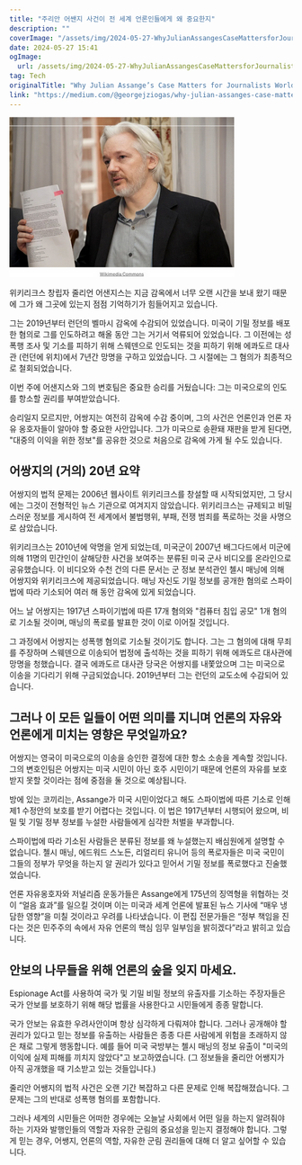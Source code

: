 ```yaml
---
title: "주리안 어쌘지 사건이 전 세계 언론인들에게 왜 중요한지"
description: ""
coverImage: "/assets/img/2024-05-27-WhyJulianAssangesCaseMattersforJournalistsWorldwide_0.png"
date: 2024-05-27 15:41
ogImage: 
  url: /assets/img/2024-05-27-WhyJulianAssangesCaseMattersforJournalistsWorldwide_0.png
tag: Tech
originalTitle: "Why Julian Assange’s Case Matters for Journalists Worldwide"
link: "https://medium.com/@georgejziogas/why-julian-assanges-case-matters-for-journalists-worldwide-0e343fb19d7a"
---
```



![Why Julian Assange's Case Matters for Journalists Worldwide](/assets/img/2024-05-27-WhyJulianAssangesCaseMattersforJournalistsWorldwide_0.png)

위키리크스 창립자 줄리언 어샌지스는 지금 감옥에서 너무 오랜 시간을 보내 왔기 때문에 그가 왜 그곳에 있는지 점점 기억하기가 힘들어지고 있습니다.

그는 2019년부터 런던의 벨마시 감옥에 수감되어 있었습니다. 미국이 기밀 정보를 배포한 혐의로 그를 인도하려고 해올 동안 그는 거기서 억류되어 있었습니다. 그 이전에는 성 폭행 조사 및 기소를 피하기 위해 스웨덴으로 인도되는 것을 피하기 위해 에콰도르 대사관 (런던에 위치)에서 7년간 망명을 구하고 있었습니다. 그 시절에는 그 혐의가 최종적으로 철회되었습니다.

이번 주에 어샌지스와 그의 변호팀은 중요한 승리를 거뒀습니다: 그는 미국으로의 인도를 항소할 권리를 부여받았습니다.

<div class="content-ad"></div>

승리일지 모르지만, 어쌍지는 여전히 감옥에 수감 중이며, 그의 사건은 언론인과 언론 자유 옹호자들이 알아야 할 중요한 사안입니다. 그가 미국으로 송환돼 재판을 받게 된다면, "대중의 이익을 위한 정보"를 공유한 것으로 처음으로 감옥에 가게 될 수도 있습니다.

## 어쌍지의 (거의) 20년 요약

어쌍지의 법적 문제는 2006년 웹사이트 위키리크스를 창설할 때 시작되었지만, 그 당시에는 그것이 전형적인 뉴스 기관으로 여겨지지 않았습니다. 위키리크스는 규제되고 비밀스러운 정보를 게시하여 전 세계에서 불법행위, 부패, 전쟁 범죄를 폭로하는 것을 사명으로 삼았습니다.

위키리크스는 2010년에 악명을 얻게 되었는데, 미국군이 2007년 배그다드에서 미군에 의해 11명의 민간인이 살해당한 사건을 보여주는 분류된 미국 군사 비디오를 온라인으로 공유했습니다. 이 비디오와 수천 건의 다른 문서는 군 정보 분석관인 첼시 매닝에 의해 어쌍지와 위키리크스에 제공되었습니다. 매닝 자신도 기밀 정보를 공개한 혐의로 스파이법에 따라 기소되어 여러 해 동안 감옥에 있게 되었습니다.

<div class="content-ad"></div>

어느 날 어쌍지는 1917년 스파이기법에 따른 17개 혐의와 "컴퓨터 침입 공모" 1개 혐의로 기소될 것이며, 매닝의 폭로를 발표한 것이 이로 이어질 것입니다.

그 과정에서 어쌍지는 성폭행 혐의로 기소될 것이기도 합니다. 그는 그 혐의에 대해 무죄를 주장하며 스웨덴으로 이송되어 법정에 출석하는 것을 피하기 위해 에콰도르 대사관에 망명을 청했습니다. 결국 에콰도르 대사관 당국은 어쌍지를 내쫓았으며 그는 미국으로 이송을 기다리기 위해 구금되었습니다. 2019년부터 그는 런던의 교도소에 수감되어 있습니다.

## 그러나 이 모든 일들이 어떤 의미를 지니며 언론의 자유와 언론에게 미치는 영향은 무엇일까요?

어쌍지는 영국이 미국으로의 이송을 승인한 결정에 대한 항소 소송을 계속할 것입니다. 그의 변호인팀은 어쌍지는 미국 시민이 아닌 호주 시민이기 때문에 언론의 자유를 보호받지 못할 것이라는 점에 중점을 둘 것으로 예상됩니다.

<div class="content-ad"></div>

방에 있는 코끼리는, Assange가 미국 시민이었다고 해도 스파이법에 따른 기소로 인해 제1 수정안의 보호를 받기 어렵다는 것입니다. 이 법은 1917년부터 시행되어 왔으며, 비밀 및 기밀 정부 정보를 누설한 사람들에게 심각한 처벌을 부과합니다.

스파이법에 따라 기소된 사람들은 분류된 정보를 왜 누설했는지 배심원에게 설명할 수 없습니다. 첼시 매닝, 에드워드 스노든, 리얼리티 유니어 등의 폭로자들은 미국 국민이 그들의 정부가 무엇을 하는지 알 권리가 있다고 믿어서 기밀 정보를 폭로했다고 진술했었습니다.

언론 자유옹호자와 저널리즘 운동가들은 Assange에게 175년의 징역형을 위협하는 것이 “얼음 효과”를 일으킬 것이며 이는 미국과 세계 언론에 발표된 뉴스 기사에 “매우 냉담한 영향”을 미칠 것이라고 우려를 나타냈습니다. 이 편집 전문가들은 “정부 책임을 진다는 것은 민주주의 속에서 자유 언론의 핵심 임무 일부임을 밝히겠다”라고 밝히고 있습니다.

## 안보의 나무들을 위해 언론의 숲을 잊지 마세요.

<div class="content-ad"></div>

Espionage Act를 사용하여 국가 및 기밀 비밀 정보의 유출자를 기소하는 주장자들은 국가 안보를 보호하기 위해 해당 법률을 사용한다고 시민들에게 종종 말합니다.

국가 안보는 유효한 우려사안이며 항상 심각하게 다뤄져야 합니다. 그러나 공개해야 할 권리가 있다고 믿는 정보를 유출하는 사람들은 종종 다른 사람에게 위험을 초래하지 않은 채로 그렇게 행동합니다. 예를 들어 미국 국방부는 첼시 매닝의 정보 유출이 "미국의 이익에 실제 피해를 끼치지 않았다"고 보고하였습니다. (그 정보들을 줄리안 어쌩지가 아직 공개했을 때 기소받고 있는 것들입니다.)

줄리안 어쌩지의 법적 사건은 오랜 기간 복잡하고 다른 문제로 인해 복잡해졌습니다. 그 문제는 그의 반대로 성폭행 혐의를 포함합니다.

그러나 세계의 시민들은 어떠한 경우에는 오늘날 사회에서 어떤 일을 하는지 알려줘야 하는 기자와 발행인들의 역할과 자유한 군림의 중요성을 믿는지 결정해야 합니다. 그렇게 믿는 경우, 어쌩지, 언론의 역할, 자유한 군림 권리들에 대해 더 알고 싶어할 수 있습니다.